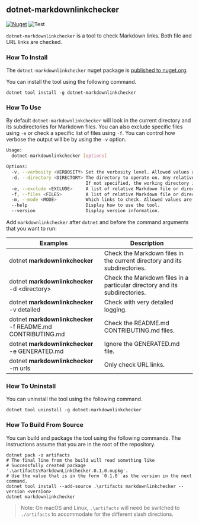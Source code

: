## dotnet-markdownlinkchecker

[![Nuget](https://img.shields.io/nuget/v/dotnet-markdownlinkchecker.svg)](https://www.nuget.org/packages/dotnet-markdownlinkchecker) ![Test](https://github.com/ErikSchierboom/MarkdownLinkChecker/workflows/Test/badge.svg)

`dotnet-markdownlinkchecker` is a tool to check Markdown links. Both file and URL links are checked.

### How To Install

The `dotnet-markdownlinkchecker` nuget package is [published to nuget.org](https://www.nuget.org/packages/dotnet-markdownlinkchecker/).

You can install the tool using the following command.

```console
dotnet tool install -g dotnet-markdownlinkchecker
```

### How To Use

By default `dotnet-markdownlinkchecker` will look in the current directory and its subdirectories for Markdown files. You can also exclude specific files using `-e` or check a specific list of files using `-f`. You can control how verbose the output will be by using the `-v` option.

```sh
Usage:
  dotnet-markdownlinkchecker [options]

Options:
  -v, --verbosity <VERBOSITY> Set the verbosity level. Allowed values are q[uiet], n[ormal] (default) and [d]etailed.
  -d, --directory <DIRECTORY> The directory to operate on. Any relative file or directory paths specified in other options will be relative to this directory.
                              If not specified, the working directory is used.
  -e, --exclude <EXCLUDE>     A list of relative Markdown file or directory paths to exclude from checking.
  -f, --files <FILES>         A list of relative Markdown file or directory paths to check. All Markdown files are checked if empty.
  -m, --mode <MODE>           Which links to check. Allowed values are f[iles], u[rls] and a[ll] (default).
  --help                      Display how to use the tool.
  --version                   Display version information.
```

Add `markdownlinkchecker` after `dotnet` and before the command arguments that you want to run:

| Examples                                                    | Description                                                                |
| ----------------------------------------------------------- | -------------------------------------------------------------------------- |
| dotnet **markdownlinkchecker**                              | Check the Markdown files in the current directory and its subdirectories.  |
| dotnet **markdownlinkchecker** -d &lt;directory&gt;         | Check the Markdown files in a particular directory and its subdirectories. |
| dotnet **markdownlinkchecker** -v detailed                  | Check with very detailed logging.                                          |
| dotnet **markdownlinkchecker** -f README.md CONTRIBUTING.md | Check the README.md CONTRIBUTING.md files.                                 |
| dotnet **markdownlinkchecker** -e GENERATED.md              | Ignore the GENERATED.md file.                                              |
| dotnet **markdownlinkchecker** -m urls                      | Only check URL links.                                                      |

### How To Uninstall

You can uninstall the tool using the following command.

```console
dotnet tool uninstall -g dotnet-markdownlinkchecker
```

### How To Build From Source

You can build and package the tool using the following commands. The instructions assume that you are in the root of the repository.

```console
dotnet pack -o artifacts
# The final line from the build will read something like
# Successfully created package '.\artifacts\MarkdownLinkChecker.0.1.0.nupkg'.
# Use the value that is in the form `0.1.0` as the version in the next command.
dotnet tool install --add-source .\artifacts markdownlinkchecker --version <version>
dotnet markdownlinkchecker
```

> Note: On macOS and Linux, `.\artifacts` will need be switched to `./artifacts` to accommodate for the different slash directions.
